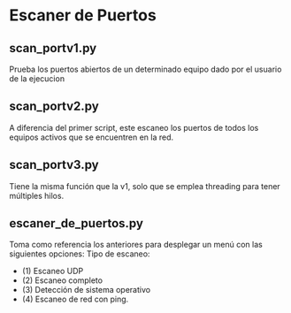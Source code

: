 # Escaner de Puertos

## scan_portv1.py<br>
Prueba los puertos abiertos de un determinado equipo dado por el usuario de la ejecucion

## scan_portv2.py<br>
A diferencia del primer script, este escaneo los puertos de todos los equipos activos que se encuentren en la red.

## scan_portv3.py<br>
Tiene la misma función que la v1, solo que se emplea threading para tener
múltiples hilos. 

## escaner_de_puertos.py<br>
Toma como referencia los anteriores para desplegar un menú con las siguientes opciones:
Tipo de escaneo:
- (1) Escaneo UDP
- (2) Escaneo completo
- (3) Detección de sistema operativo
- (4) Escaneo de red con ping. 
